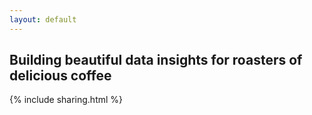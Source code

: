 ```yaml
---
layout: default
---
```

## Building beautiful data insights for roasters of delicious coffee<br><i class="fa fa-coffee"></i>
{% include sharing.html %}
